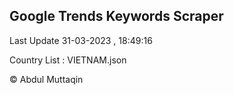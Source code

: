 

## Google Trends Keywords Scraper 
 
Last Update 31-03-2023 , 18:49:16

Country List :
VIETNAM.json



© Abdul Muttaqin 
